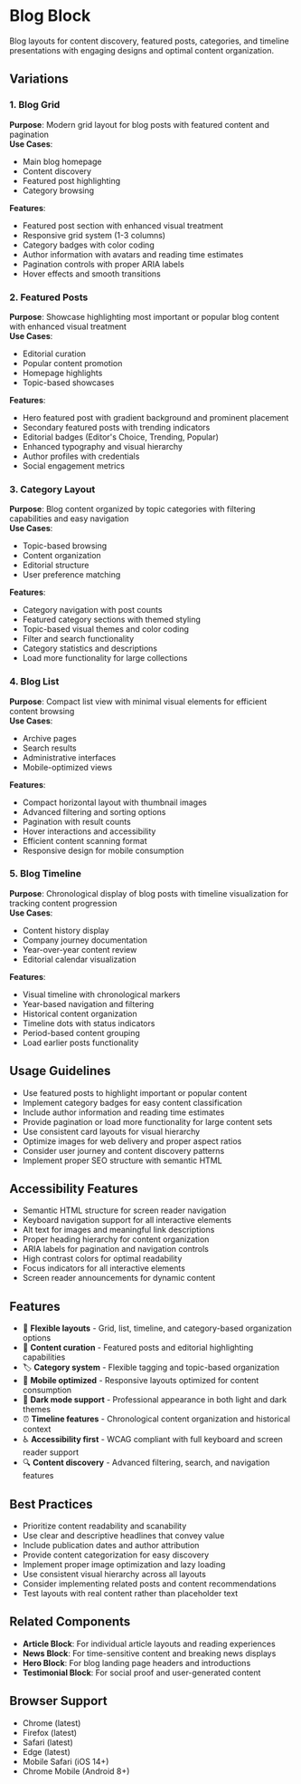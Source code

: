 # Blog Block

Blog layouts for content discovery, featured posts, categories, and timeline presentations with engaging designs and optimal content organization.

## Variations

### 1. Blog Grid
**Purpose**: Modern grid layout for blog posts with featured content and pagination  
**Use Cases**: 
- Main blog homepage
- Content discovery
- Featured post highlighting
- Category browsing

**Features**:
- Featured post section with enhanced visual treatment
- Responsive grid system (1-3 columns)
- Category badges with color coding
- Author information with avatars and reading time estimates
- Pagination controls with proper ARIA labels
- Hover effects and smooth transitions

### 2. Featured Posts
**Purpose**: Showcase highlighting most important or popular blog content with enhanced visual treatment  
**Use Cases**:
- Editorial curation
- Popular content promotion
- Homepage highlights
- Topic-based showcases

**Features**:
- Hero featured post with gradient background and prominent placement
- Secondary featured posts with trending indicators
- Editorial badges (Editor's Choice, Trending, Popular)
- Enhanced typography and visual hierarchy
- Author profiles with credentials
- Social engagement metrics

### 3. Category Layout
**Purpose**: Blog content organized by topic categories with filtering capabilities and easy navigation  
**Use Cases**:
- Topic-based browsing
- Content organization
- Editorial structure
- User preference matching

**Features**:
- Category navigation with post counts
- Featured category sections with themed styling
- Topic-based visual themes and color coding
- Filter and search functionality
- Category statistics and descriptions
- Load more functionality for large collections

### 4. Blog List
**Purpose**: Compact list view with minimal visual elements for efficient content browsing  
**Use Cases**:
- Archive pages
- Search results
- Administrative interfaces
- Mobile-optimized views

**Features**:
- Compact horizontal layout with thumbnail images
- Advanced filtering and sorting options
- Pagination with result counts
- Hover interactions and accessibility
- Efficient content scanning format
- Responsive design for mobile consumption

### 5. Blog Timeline
**Purpose**: Chronological display of blog posts with timeline visualization for tracking content progression  
**Use Cases**:
- Content history display
- Company journey documentation
- Year-over-year content review
- Editorial calendar visualization

**Features**:
- Visual timeline with chronological markers
- Year-based navigation and filtering
- Historical content organization
- Timeline dots with status indicators
- Period-based content grouping
- Load earlier posts functionality

## Usage Guidelines

- Use featured posts to highlight important or popular content
- Implement category badges for easy content classification
- Include author information and reading time estimates
- Provide pagination or load more functionality for large content sets
- Use consistent card layouts for visual hierarchy
- Optimize images for web delivery and proper aspect ratios
- Consider user journey and content discovery patterns
- Implement proper SEO structure with semantic HTML

## Accessibility Features

- Semantic HTML structure for screen reader navigation
- Keyboard navigation support for all interactive elements
- Alt text for images and meaningful link descriptions
- Proper heading hierarchy for content organization
- ARIA labels for pagination and navigation controls
- High contrast colors for optimal readability
- Focus indicators for all interactive elements
- Screen reader announcements for dynamic content

## Features

- 📝 **Flexible layouts** - Grid, list, timeline, and category-based organization options
- 🎯 **Content curation** - Featured posts and editorial highlighting capabilities
- 🏷️ **Category system** - Flexible tagging and topic-based organization
- 📱 **Mobile optimized** - Responsive layouts optimized for content consumption
- 🌙 **Dark mode support** - Professional appearance in both light and dark themes
- ⏰ **Timeline features** - Chronological content organization and historical context
- ♿ **Accessibility first** - WCAG compliant with full keyboard and screen reader support
- 🔍 **Content discovery** - Advanced filtering, search, and navigation features

## Best Practices

- Prioritize content readability and scanability
- Use clear and descriptive headlines that convey value
- Include publication dates and author attribution
- Provide content categorization for easy discovery
- Implement proper image optimization and lazy loading
- Use consistent visual hierarchy across all layouts
- Consider implementing related posts and content recommendations
- Test layouts with real content rather than placeholder text

## Related Components

- **Article Block**: For individual article layouts and reading experiences
- **News Block**: For time-sensitive content and breaking news displays
- **Hero Block**: For blog landing page headers and introductions
- **Testimonial Block**: For social proof and user-generated content

## Browser Support

- Chrome (latest)
- Firefox (latest) 
- Safari (latest)
- Edge (latest)
- Mobile Safari (iOS 14+)
- Chrome Mobile (Android 8+) 